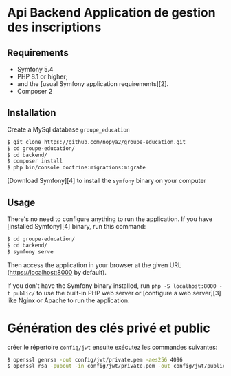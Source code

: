 Api Backend Application de gestion des inscriptions
===============================================

Requirements
------------

  * Symfony 5.4
  * PHP 8.1 or higher;
  * and the [usual Symfony application requirements][2].
  * Composer 2

Installation
------------
Create a MySql database `groupe_education`
```bash
$ git clone https://github.com/nopya2/groupe-education.git
$ cd groupe-education/
$ cd backend/
$ composer install
$ php bin/console doctrine:migrations:migrate
```

[Download Symfony][4] to install the `symfony` binary on your computer

Usage
-----

There's no need to configure anything to run the application. If you have
[installed Symfony][4] binary, run this command:

```bash
$ cd groupe-education/
$ cd backend/
$ symfony serve
```

Then access the application in your browser at the given URL (<https://localhost:8000> by default).

If you don't have the Symfony binary installed, run `php -S localhost:8000 -t public/`
to use the built-in PHP web server or [configure a web server][3] like Nginx or
Apache to run the application.

# Génération des clés privé et public

créer le répertoire `config/jwt`
ensuite exécutez les commandes suivantes:

```bash
$ openssl genrsa -out config/jwt/private.pem -aes256 4096
$ openssl rsa -pubout -in config/jwt/private.pem -out config/jwt/public.pem
```
